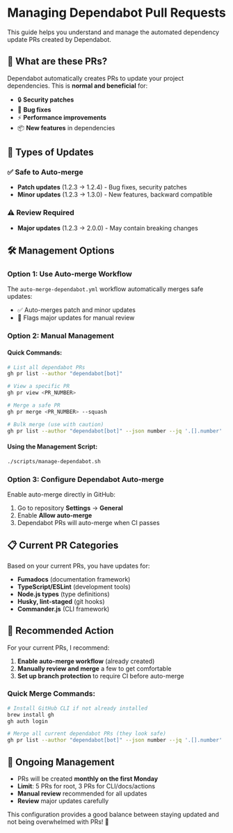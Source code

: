 # Managing Dependabot Pull Requests

This guide helps you understand and manage the automated dependency update PRs created by
Dependabot.

## 🤖 What are these PRs?

Dependabot automatically creates PRs to update your project dependencies. This is **normal and
beneficial** for:

- 🔒 **Security patches**
- 🐛 **Bug fixes**
- ⚡ **Performance improvements**
- 📦 **New features** in dependencies

## 🎯 Types of Updates

### ✅ **Safe to Auto-merge**

- **Patch updates** (1.2.3 → 1.2.4) - Bug fixes, security patches
- **Minor updates** (1.2.3 → 1.3.0) - New features, backward compatible

### ⚠️ **Review Required**

- **Major updates** (1.2.3 → 2.0.0) - May contain breaking changes

## 🛠️ Management Options

### Option 1: Use Auto-merge Workflow

The `auto-merge-dependabot.yml` workflow automatically merges safe updates:

- ✅ Auto-merges patch and minor updates
- 🚨 Flags major updates for manual review

### Option 2: Manual Management

#### Quick Commands:

```bash
# List all dependabot PRs
gh pr list --author "dependabot[bot]"

# View a specific PR
gh pr view <PR_NUMBER>

# Merge a safe PR
gh pr merge <PR_NUMBER> --squash

# Bulk merge (use with caution)
gh pr list --author "dependabot[bot]" --json number --jq '.[].number' | xargs -I {} gh pr merge {} --squash
```

#### Using the Management Script:

```bash
./scripts/manage-dependabot.sh
```

### Option 3: Configure Dependabot Auto-merge

Enable auto-merge directly in GitHub:

1. Go to repository **Settings** → **General**
2. Enable **Allow auto-merge**
3. Dependabot PRs will auto-merge when CI passes

## 📋 Current PR Categories

Based on your current PRs, you have updates for:

- **Fumadocs** (documentation framework)
- **TypeScript/ESLint** (development tools)
- **Node.js types** (type definitions)
- **Husky, lint-staged** (git hooks)
- **Commander.js** (CLI framework)

## 🎯 Recommended Action

For your current PRs, I recommend:

1. **Enable auto-merge workflow** (already created)
2. **Manually review and merge** a few to get comfortable
3. **Set up branch protection** to require CI before auto-merge

### Quick Merge Commands:

```bash
# Install GitHub CLI if not already installed
brew install gh
gh auth login

# Merge all current dependabot PRs (they look safe)
gh pr list --author "dependabot[bot]" --json number --jq '.[].number' | head -5 | xargs -I {} gh pr merge {} --squash
```

## 🔄 Ongoing Management

- PRs will be created **monthly on the first Monday**
- **Limit**: 5 PRs for root, 3 PRs for CLI/docs/actions
- **Manual review** recommended for all updates
- **Review** major updates carefully

This configuration provides a good balance between staying updated and not being overwhelmed with PRs! 🎉
